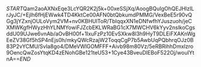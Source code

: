 $START$Qam2aoAXNxEqe3LcYQR2K2j5k+00xeSSjXq/AoogBQuIgOhQEJHlzILrJyJC/+EjIh6fHjEWwk4TD4KktCe00AFN0btQbkumdPMMG/VexBeE5r90vQGg3jYZxnjOULoVym2VM+nv0KBHUlToR/TblqqxXN1eDNfwfhYJuszuoh/jeCXMWKgfHWyzHhYLNMYowiFJZcbEKLWRaBG1cX7MWCHV6kYyv2nslkoCgsddU09UJwe6vnAb/aOvBH00f+1IxuFzPz10EvSXkw8l3h9HyT9DLEiFXAKnWgEeZV38Gf5hSP4nEjs0h/mkyQWcRzajW2ToqqCgP7b5AwbUqPQbhrqOJz0B83P2vYCMU/SvIa8go4/DMeVWlGOMFFF+Aivb98m80Vz/5eRBRihhDmxlzro9OencQwZosYtqKD4zENohGBe121teU53+1Cye43BveuDIEBoF522Oj/wouIYtnA==$END$